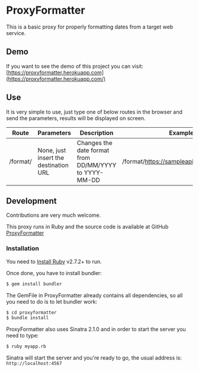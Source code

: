 # ProxyFormatter

This is a basic proxy for properly formatting dates from a target web service.

## Demo

If you want to see the demo of this project you can visit: [https://proxyformatter.herokuapp.com](https://proxyformatter.herokuapp.com/)


## Use

It is very simple to use, just type one of below routes in the browser and send the parameters, results will be displayed on screen.

| Route | Parameters | Description | Example |
| ------ | ------ | ------ | ------ |
| /format/ | None, just insert the destination URL | Changes the date format from DD/MM/YYYY to YYYY-MM-DD | /format/https://sampleapis.com/countries/ |

## Development

Contributions are very much welcome.

This proxy runs in Ruby and the source code is available at GitHub [ProxyFormatter](https://github.com/jonathlan/proxyformatter)

### Installation

You need to [Install Ruby](https://www.ruby-lang.org/en/documentation/installation/) v2.7.2+ to run.

Once done, you have to install bundler:

```sh
$ gem install bundler
```

The GemFile in ProxyFormatter already contains all dependencies, so all you need to do is to let bundler work:

```sh
$ cd proxyformatter
$ bundle install
```

ProxyFormatter also uses Sinatra 2.1.0 and in order to start the server you need to type:

```sh
$ ruby myapp.rb
```

Sinatra will start the server and you're ready to go, the usual address is: `http://localhost:4567`

